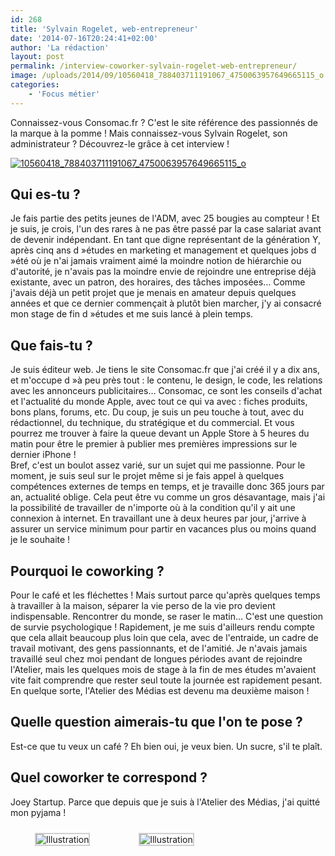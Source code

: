 ```yaml
---
id: 268
title: 'Sylvain Rogelet, web-entrepreneur'
date: '2014-07-16T20:24:41+02:00'
author: 'La rédaction'
layout: post
permalink: /interview-coworker-sylvain-rogelet-web-entrepreneur/
image: /uploads/2014/09/10560418_788403711191067_4750063957649665115_o.jpg
categories:
    - 'Focus métier'
---
```


Connaissez-vous Consomac.fr ? C'est le site référence des passionnés de la marque à la pomme ! Mais connaissez-vous Sylvain Rogelet, son administrateur ? Découvrez-le grâce à cet interview !

[![10560418_788403711191067_4750063957649665115_o](/uploads/2014/09/10560418_788403711191067_4750063957649665115_o-300x225.jpg)](/uploads/2014/09/10560418_788403711191067_4750063957649665115_o.jpg)

## Qui es-tu ?

Je fais partie des petits jeunes de l'ADM, avec 25 bougies au compteur ! Et je suis, je crois, l'un des rares à ne pas être passé par la case salariat avant de devenir indépendant. En tant que digne représentant de la génération Y, après cinq ans d »études en marketing et management et quelques jobs d »été où je n'ai jamais vraiment aimé la moindre notion de hiérarchie ou d'autorité, je n'avais pas la moindre envie de rejoindre une entreprise déjà existante, avec un patron, des horaires, des tâches imposées… Comme j'avais déjà un petit projet que je menais en amateur depuis quelques années et que ce dernier commençait à plutôt bien marcher, j'y ai consacré mon stage de fin d »études et me suis lancé à plein temps.

## Que fais-tu ?

Je suis éditeur web. Je tiens le site Consomac.fr que j'ai créé il y a dix ans, et m'occupe d »à peu près tout : le contenu, le design, le code, les relations avec les annonceurs publicitaires… Consomac, ce sont les conseils d'achat et l'actualité du monde Apple, avec tout ce qui va avec : fiches produits, bons plans, forums, etc. Du coup, je suis un peu touche à tout, avec du rédactionnel, du technique, du stratégique et du commercial. Et vous pourrez me trouver à faire la queue devant un Apple Store à 5 heures du matin pour être le premier à publier mes premières impressions sur le dernier iPhone !  
Bref, c'est un boulot assez varié, sur un sujet qui me passionne. Pour le moment, je suis seul sur le projet même si je fais appel à quelques compétences externes de temps en temps, et je travaille donc 365 jours par an, actualité oblige. Cela peut être vu comme un gros désavantage, mais j'ai la possibilité de travailler de n'importe où à la condition qu'il y ait une connexion à internet. En travaillant une à deux heures par jour, j'arrive à assurer un service minimum pour partir en vacances plus ou moins quand je le souhaite !

## Pourquoi le coworking ?

Pour le café et les fléchettes ! Mais surtout parce qu'après quelques temps à travailler à la maison, séparer la vie perso de la vie pro devient indispensable. Rencontrer du monde, se raser le matin… C'est une question de survie psychologique ! Rapidement, je me suis d'ailleurs rendu compte que cela allait beaucoup plus loin que cela, avec de l'entraide, un cadre de travail motivant, des gens passionnants, et de l'amitié. Je n'avais jamais travaillé seul chez moi pendant de longues périodes avant de rejoindre l'Atelier, mais les quelques mois de stage à la fin de mes études m'avaient vite fait comprendre que rester seul toute la journée est rapidement pesant. En quelque sorte, l'Atelier des Médias est devenu ma deuxième maison !

## Quelle question aimerais-tu que l'on te pose ?

Est-ce que tu veux un café ? Eh bien oui, je veux bien. Un sucre, s'il te plaît.

## Quel coworker te correspond ?

Joey Startup. Parce que depuis que je suis à l'Atelier des Médias, j'ai quitté mon pyjama !

 <style type="text/css">
			#gallery-6 {
				margin: auto;
			}
			#gallery-6 .gallery-item {
				float: left;
				margin-top: 10px;
				text-align: center;
				width: 33%;
			}
			#gallery-6 img {
				border: 2px solid #cfcfcf;
			}
			#gallery-6 .gallery-caption {
				margin-left: 0;
			}
			/* see gallery_shortcode() in wp-includes/media.php */
		</style>

<div class="gallery galleryid-268 gallery-columns-3 gallery-size-thumbnail" id="gallery-6"><dl class="gallery-item"> <dt class="gallery-icon landscape"> <img src="/uploads/2014/09/10428337_788403754524396_3920591273918869379_o-150x150.jpg" alt="Illustration"> </dt></dl><dl class="gallery-item"> <dt class="gallery-icon landscape"> <img src="/uploads/2014/09/10560418_788403711191067_4750063957649665115_o-150x150.jpg" alt="Illustration"> </dt></dl>   
 </div>